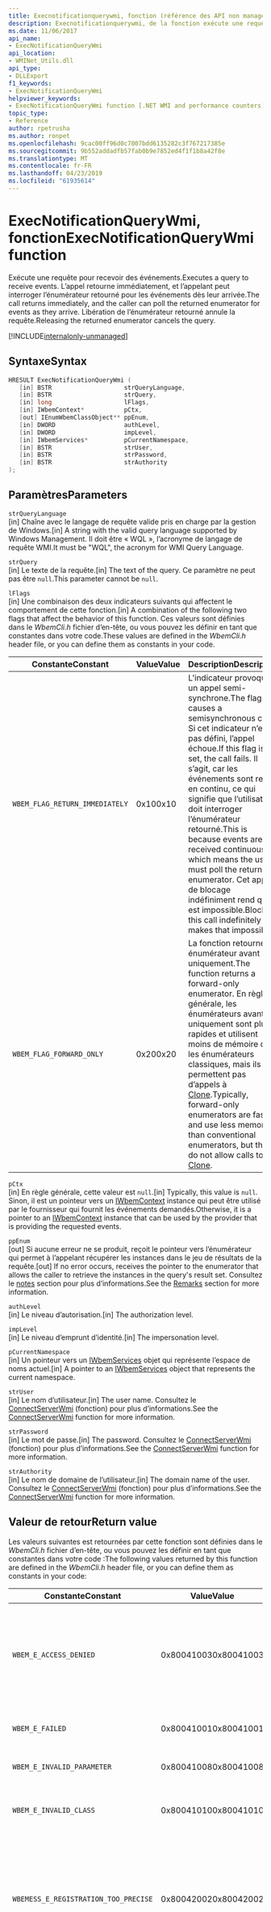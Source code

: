 ```yaml
---
title: Execnotificationquerywmi, fonction (référence des API non managées)
description: Execnotificationquerywmi, de la fonction exécute une requête pour recevoir des événements.
ms.date: 11/06/2017
api_name:
- ExecNotificationQueryWmi
api_location:
- WMINet_Utils.dll
api_type:
- DLLExport
f1_keywords:
- ExecNotificationQueryWmi
helpviewer_keywords:
- ExecNotificationQueryWmi function [.NET WMI and performance counters]
topic_type:
- Reference
author: rpetrusha
ms.author: ronpet
ms.openlocfilehash: 9cac00ff96d0c7007bdd6135282c3f767217385e
ms.sourcegitcommit: 9b552addadfb57fab0b9e7852ed4f1f1b8a42f8e
ms.translationtype: MT
ms.contentlocale: fr-FR
ms.lasthandoff: 04/23/2019
ms.locfileid: "61935614"
---
```

# <a name="execnotificationquerywmi-function"></a><span data-ttu-id="3df46-103">ExecNotificationQueryWmi, fonction</span><span class="sxs-lookup"><span data-stu-id="3df46-103">ExecNotificationQueryWmi function</span></span>

<span data-ttu-id="3df46-104">Exécute une requête pour recevoir des événements.</span><span class="sxs-lookup"><span data-stu-id="3df46-104">Executes a query to receive events.</span></span> <span data-ttu-id="3df46-105">L’appel retourne immédiatement, et l’appelant peut interroger l’énumérateur retourné pour les événements dès leur arrivée.</span><span class="sxs-lookup"><span data-stu-id="3df46-105">The call returns immediately, and the caller can poll the returned enumerator for events as they arrive.</span></span> <span data-ttu-id="3df46-106">Libération de l’énumérateur retourné annule la requête.</span><span class="sxs-lookup"><span data-stu-id="3df46-106">Releasing the returned enumerator cancels the query.</span></span>

[!INCLUDE[internalonly-unmanaged](../../../../includes/internalonly-unmanaged.md)]

## <a name="syntax"></a><span data-ttu-id="3df46-107">Syntaxe</span><span class="sxs-lookup"><span data-stu-id="3df46-107">Syntax</span></span>

```cpp
HRESULT ExecNotificationQueryWmi (
   [in] BSTR                    strQueryLanguage,
   [in] BSTR                    strQuery,
   [in] long                    lFlags,
   [in] IWbemContext*           pCtx,
   [out] IEnumWbemClassObject** ppEnum,
   [in] DWORD                   authLevel,
   [in] DWORD                   impLevel,
   [in] IWbemServices*          pCurrentNamespace,
   [in] BSTR                    strUser,
   [in] BSTR                    strPassword,
   [in] BSTR                    strAuthority
);
```

## <a name="parameters"></a><span data-ttu-id="3df46-108">Paramètres</span><span class="sxs-lookup"><span data-stu-id="3df46-108">Parameters</span></span>

`strQueryLanguage`\
<span data-ttu-id="3df46-109">[in] Chaîne avec le langage de requête valide pris en charge par la gestion de Windows.</span><span class="sxs-lookup"><span data-stu-id="3df46-109">[in] A string with the valid query language supported by Windows Management.</span></span> <span data-ttu-id="3df46-110">Il doit être « WQL », l’acronyme de langage de requête WMI.</span><span class="sxs-lookup"><span data-stu-id="3df46-110">It must be "WQL", the acronym for WMI Query Language.</span></span>

`strQuery`\
<span data-ttu-id="3df46-111">[in] Le texte de la requête.</span><span class="sxs-lookup"><span data-stu-id="3df46-111">[in] The text of the query.</span></span> <span data-ttu-id="3df46-112">Ce paramètre ne peut pas être `null`.</span><span class="sxs-lookup"><span data-stu-id="3df46-112">This parameter cannot be `null`.</span></span>

`lFlags`\
<span data-ttu-id="3df46-113">[in] Une combinaison des deux indicateurs suivants qui affectent le comportement de cette fonction.</span><span class="sxs-lookup"><span data-stu-id="3df46-113">[in] A combination of the following two flags that affect the behavior of this function.</span></span> <span data-ttu-id="3df46-114">Ces valeurs sont définies dans le *WbemCli.h* fichier d’en-tête, ou vous pouvez les définir en tant que constantes dans votre code.</span><span class="sxs-lookup"><span data-stu-id="3df46-114">These values are defined in the *WbemCli.h* header file, or you can define them as constants in your code.</span></span>

| <span data-ttu-id="3df46-115">Constante</span><span class="sxs-lookup"><span data-stu-id="3df46-115">Constant</span></span> | <span data-ttu-id="3df46-116">Value</span><span class="sxs-lookup"><span data-stu-id="3df46-116">Value</span></span>  | <span data-ttu-id="3df46-117">Description</span><span class="sxs-lookup"><span data-stu-id="3df46-117">Description</span></span>  |
|---------|---------|---------|
| `WBEM_FLAG_RETURN_IMMEDIATELY` | <span data-ttu-id="3df46-118">0x10</span><span class="sxs-lookup"><span data-stu-id="3df46-118">0x10</span></span> | <span data-ttu-id="3df46-119">L’indicateur provoque un appel semi-synchrone.</span><span class="sxs-lookup"><span data-stu-id="3df46-119">The flag causes a semisynchronous call.</span></span> <span data-ttu-id="3df46-120">Si cet indicateur n’est pas défini, l’appel échoue.</span><span class="sxs-lookup"><span data-stu-id="3df46-120">If this flag is not set, the call fails.</span></span> <span data-ttu-id="3df46-121">Il s’agit, car les événements sont reçus en continu, ce qui signifie que l’utilisateur doit interroger l’énumérateur retourné.</span><span class="sxs-lookup"><span data-stu-id="3df46-121">This is because events are received continuously, which means the user must poll the returned enumerator.</span></span> <span data-ttu-id="3df46-122">Cet appel de blocage indéfiniment rend qui est impossible.</span><span class="sxs-lookup"><span data-stu-id="3df46-122">Blocking this call indefinitely makes that impossible.</span></span> |
| `WBEM_FLAG_FORWARD_ONLY` | <span data-ttu-id="3df46-123">0x20</span><span class="sxs-lookup"><span data-stu-id="3df46-123">0x20</span></span> | <span data-ttu-id="3df46-124">La fonction retourne un énumérateur avant uniquement.</span><span class="sxs-lookup"><span data-stu-id="3df46-124">The function returns a forward-only enumerator.</span></span> <span data-ttu-id="3df46-125">En règle générale, les énumérateurs avant uniquement sont plus rapides et utilisent moins de mémoire que les énumérateurs classiques, mais ils ne permettent pas d’appels à [Clone](clone.md).</span><span class="sxs-lookup"><span data-stu-id="3df46-125">Typically, forward-only enumerators are faster and use less memory than conventional enumerators, but they do not allow calls to [Clone](clone.md).</span></span> |

`pCtx`\
<span data-ttu-id="3df46-126">[in] En règle générale, cette valeur est `null`.</span><span class="sxs-lookup"><span data-stu-id="3df46-126">[in] Typically, this value is `null`.</span></span> <span data-ttu-id="3df46-127">Sinon, il est un pointeur vers un [IWbemContext](/windows/desktop/api/wbemcli/nn-wbemcli-iwbemcontext) instance qui peut être utilisé par le fournisseur qui fournit les événements demandés.</span><span class="sxs-lookup"><span data-stu-id="3df46-127">Otherwise, it is a pointer to an [IWbemContext](/windows/desktop/api/wbemcli/nn-wbemcli-iwbemcontext) instance that can be used by the provider that is providing the requested events.</span></span>

`ppEnum`\
<span data-ttu-id="3df46-128">[out] Si aucune erreur ne se produit, reçoit le pointeur vers l’énumérateur qui permet à l’appelant récupérer les instances dans le jeu de résultats de la requête.</span><span class="sxs-lookup"><span data-stu-id="3df46-128">[out] If no error occurs, receives the pointer to the enumerator that allows the caller to retrieve the instances in the query's result set.</span></span> <span data-ttu-id="3df46-129">Consultez le [notes](#remarks) section pour plus d’informations.</span><span class="sxs-lookup"><span data-stu-id="3df46-129">See the [Remarks](#remarks) section for more information.</span></span>

`authLevel`\
<span data-ttu-id="3df46-130">[in] Le niveau d’autorisation.</span><span class="sxs-lookup"><span data-stu-id="3df46-130">[in] The authorization level.</span></span>

`impLevel`\
<span data-ttu-id="3df46-131">[in] Le niveau d’emprunt d’identité.</span><span class="sxs-lookup"><span data-stu-id="3df46-131">[in] The impersonation level.</span></span>

`pCurrentNamespace`\
<span data-ttu-id="3df46-132">[in] Un pointeur vers un [IWbemServices](/windows/desktop/api/wbemcli/nn-wbemcli-iwbemservices) objet qui représente l’espace de noms actuel.</span><span class="sxs-lookup"><span data-stu-id="3df46-132">[in] A pointer to an [IWbemServices](/windows/desktop/api/wbemcli/nn-wbemcli-iwbemservices) object that represents the current namespace.</span></span>

`strUser`\
<span data-ttu-id="3df46-133">[in] Le nom d’utilisateur.</span><span class="sxs-lookup"><span data-stu-id="3df46-133">[in] The user name.</span></span> <span data-ttu-id="3df46-134">Consultez le [ConnectServerWmi](connectserverwmi.md) (fonction) pour plus d’informations.</span><span class="sxs-lookup"><span data-stu-id="3df46-134">See the [ConnectServerWmi](connectserverwmi.md) function for more information.</span></span>

`strPassword`\
<span data-ttu-id="3df46-135">[in] Le mot de passe.</span><span class="sxs-lookup"><span data-stu-id="3df46-135">[in] The password.</span></span> <span data-ttu-id="3df46-136">Consultez le [ConnectServerWmi](connectserverwmi.md) (fonction) pour plus d’informations.</span><span class="sxs-lookup"><span data-stu-id="3df46-136">See the [ConnectServerWmi](connectserverwmi.md) function for more information.</span></span>

`strAuthority`\
<span data-ttu-id="3df46-137">[in] Le nom de domaine de l’utilisateur.</span><span class="sxs-lookup"><span data-stu-id="3df46-137">[in] The domain name of the user.</span></span> <span data-ttu-id="3df46-138">Consultez le [ConnectServerWmi](connectserverwmi.md) (fonction) pour plus d’informations.</span><span class="sxs-lookup"><span data-stu-id="3df46-138">See the [ConnectServerWmi](connectserverwmi.md) function for more information.</span></span>

## <a name="return-value"></a><span data-ttu-id="3df46-139">Valeur de retour</span><span class="sxs-lookup"><span data-stu-id="3df46-139">Return value</span></span>

<span data-ttu-id="3df46-140">Les valeurs suivantes est retournées par cette fonction sont définies dans le *WbemCli.h* fichier d’en-tête, ou vous pouvez les définir en tant que constantes dans votre code :</span><span class="sxs-lookup"><span data-stu-id="3df46-140">The following values returned by this function are defined in the *WbemCli.h* header file, or you can define them as constants in your code:</span></span>

|<span data-ttu-id="3df46-141">Constante</span><span class="sxs-lookup"><span data-stu-id="3df46-141">Constant</span></span>  |<span data-ttu-id="3df46-142">Value</span><span class="sxs-lookup"><span data-stu-id="3df46-142">Value</span></span>  |<span data-ttu-id="3df46-143">Description</span><span class="sxs-lookup"><span data-stu-id="3df46-143">Description</span></span>  |
|---------|---------|---------|
| `WBEM_E_ACCESS_DENIED` | <span data-ttu-id="3df46-144">0x80041003</span><span class="sxs-lookup"><span data-stu-id="3df46-144">0x80041003</span></span> | <span data-ttu-id="3df46-145">L’utilisateur n’a pas l’autorisation d’afficher un ou plusieurs des classes qui la fonction peut retourner.</span><span class="sxs-lookup"><span data-stu-id="3df46-145">The user does not have permission to view one or more of the classes that the function can return.</span></span> |
| `WBEM_E_FAILED` | <span data-ttu-id="3df46-146">0x80041001</span><span class="sxs-lookup"><span data-stu-id="3df46-146">0x80041001</span></span> | <span data-ttu-id="3df46-147">Une erreur non spécifiée s’est produite.</span><span class="sxs-lookup"><span data-stu-id="3df46-147">An unspecified error has occurred.</span></span> |
| `WBEM_E_INVALID_PARAMETER` | <span data-ttu-id="3df46-148">0x80041008</span><span class="sxs-lookup"><span data-stu-id="3df46-148">0x80041008</span></span> | <span data-ttu-id="3df46-149">Un paramètre n’est pas valide.</span><span class="sxs-lookup"><span data-stu-id="3df46-149">A parameter is not valid.</span></span> |
| `WBEM_E_INVALID_CLASS` | <span data-ttu-id="3df46-150">0x80041010</span><span class="sxs-lookup"><span data-stu-id="3df46-150">0x80041010</span></span> | <span data-ttu-id="3df46-151">La requête spécifie une classe qui n’existe pas.</span><span class="sxs-lookup"><span data-stu-id="3df46-151">The query specifies a class that does not exist.</span></span> |
| `WBEMESS_E_REGISTRATION_TOO_PRECISE` | <span data-ttu-id="3df46-152">0x80042002</span><span class="sxs-lookup"><span data-stu-id="3df46-152">0x80042002</span></span> | <span data-ttu-id="3df46-153">Trop de précision dans la livraison d’événements a été demandée.</span><span class="sxs-lookup"><span data-stu-id="3df46-153">Too much precision in delivery of events has been requested.</span></span> <span data-ttu-id="3df46-154">Une plus grande tolérance d’interrogation doit être spécifiée.</span><span class="sxs-lookup"><span data-stu-id="3df46-154">A larger polling tolerance must be specified.</span></span> |
| `WBEMESS_E_REGISTRATION_TOO_BROAD` | <span data-ttu-id="3df46-155">0x80042001</span><span class="sxs-lookup"><span data-stu-id="3df46-155">0x80042001</span></span> | <span data-ttu-id="3df46-156">La requête demande plus d’informations que celles d’administration de Windows.</span><span class="sxs-lookup"><span data-stu-id="3df46-156">The query requests more information than Windows Management can provide.</span></span> <span data-ttu-id="3df46-157">Cela `HRESULT` est retournée lorsqu’une requête d’événement entraîne une demande d’interrogation de tous les objets dans un espace de noms.</span><span class="sxs-lookup"><span data-stu-id="3df46-157">This `HRESULT` is returned when an event query results in a request to poll all objects in a namespace.</span></span> |
| `WBEM_E_INVALID_QUERY` | <span data-ttu-id="3df46-158">0x80041017</span><span class="sxs-lookup"><span data-stu-id="3df46-158">0x80041017</span></span> | <span data-ttu-id="3df46-159">La requête a dû à une erreur de syntaxe.</span><span class="sxs-lookup"><span data-stu-id="3df46-159">The query had a syntax error.</span></span> |
| `WBEM_E_INVALID_QUERY_TYPE` | <span data-ttu-id="3df46-160">0x80041018</span><span class="sxs-lookup"><span data-stu-id="3df46-160">0x80041018</span></span> | <span data-ttu-id="3df46-161">Le langage de requête demandé n’est pas pris en charge.</span><span class="sxs-lookup"><span data-stu-id="3df46-161">The requested query language is not supported.</span></span> |
| `WBEM_E_QUOTA_VIOLATION` | <span data-ttu-id="3df46-162">0x8004106c</span><span class="sxs-lookup"><span data-stu-id="3df46-162">0x8004106c</span></span> | <span data-ttu-id="3df46-163">La requête est trop complexe.</span><span class="sxs-lookup"><span data-stu-id="3df46-163">The query is too complex.</span></span> |
| `WBEM_E_OUT_OF_MEMORY` | <span data-ttu-id="3df46-164">0x80041006</span><span class="sxs-lookup"><span data-stu-id="3df46-164">0x80041006</span></span> | <span data-ttu-id="3df46-165">Mémoire est insuffisante pour terminer l’opération.</span><span class="sxs-lookup"><span data-stu-id="3df46-165">Not enough memory is available to complete the operation.</span></span> |
| `WBEM_E_SHUTTING_DOWN` | <span data-ttu-id="3df46-166">0x80041033</span><span class="sxs-lookup"><span data-stu-id="3df46-166">0x80041033</span></span> | <span data-ttu-id="3df46-167">WMI s’est probablement arrêté et redémarrage.</span><span class="sxs-lookup"><span data-stu-id="3df46-167">WMI was probably stopped and restarting.</span></span> <span data-ttu-id="3df46-168">Appelez [ConnectServerWmi](connectserverwmi.md) à nouveau.</span><span class="sxs-lookup"><span data-stu-id="3df46-168">Call [ConnectServerWmi](connectserverwmi.md) again.</span></span> |
| `WBEM_E_TRANSPORT_FAILURE` | <span data-ttu-id="3df46-169">0x80041015</span><span class="sxs-lookup"><span data-stu-id="3df46-169">0x80041015</span></span> | <span data-ttu-id="3df46-170">Le lien remote procedure call (RPC) entre les processus en cours et WMI a échoué.</span><span class="sxs-lookup"><span data-stu-id="3df46-170">The remote procedure call (RPC) link between the current process and WMI has failed.</span></span> |
| `WBEM_E_UNPARSABLE_QUERY` | <span data-ttu-id="3df46-171">0x80041058</span><span class="sxs-lookup"><span data-stu-id="3df46-171">0x80041058</span></span> | <span data-ttu-id="3df46-172">La requête ne peut pas être analysée.</span><span class="sxs-lookup"><span data-stu-id="3df46-172">The query cannot be parsed.</span></span> |
| `WBEM_S_NO_ERROR` | <span data-ttu-id="3df46-173">0</span><span class="sxs-lookup"><span data-stu-id="3df46-173">0</span></span> | <span data-ttu-id="3df46-174">L’appel de fonction a réussi.</span><span class="sxs-lookup"><span data-stu-id="3df46-174">The function call was successful.</span></span>  |

## <a name="remarks"></a><span data-ttu-id="3df46-175">Notes</span><span class="sxs-lookup"><span data-stu-id="3df46-175">Remarks</span></span>

<span data-ttu-id="3df46-176">Cette fonction encapsule un appel à la [IWbemServices::ExecNotificationQuery](/windows/desktop/api/wbemcli/nf-wbemcli-iwbemservices-execnotificationquery) (méthode).</span><span class="sxs-lookup"><span data-stu-id="3df46-176">This function wraps a call to the [IWbemServices::ExecNotificationQuery](/windows/desktop/api/wbemcli/nf-wbemcli-iwbemservices-execnotificationquery) method.</span></span>

<span data-ttu-id="3df46-177">Après le retour de la fonction, l’appelant transmet régulièrement retourné `ppEnum` de l’objet à la [suivant](next.md) (fonction) pour vérifier si tous les événements sont disponibles.</span><span class="sxs-lookup"><span data-stu-id="3df46-177">After the function returns, the caller periodically passes the returned `ppEnum` object to the [Next](next.md) function to see if any events are available.</span></span>

<span data-ttu-id="3df46-178">Il existe des limites au nombre de `AND` et `OR` mots clés qui peuvent être utilisées dans les requêtes WQL.</span><span class="sxs-lookup"><span data-stu-id="3df46-178">There are limits to the number of `AND` and `OR` keywords that can be used in WQL queries.</span></span> <span data-ttu-id="3df46-179">Grand nombre de mots clés WQL utilisés dans une requête complexe peut provoquer de WMI retourner le `WBEM_E_QUOTA_VIOLATION` (ou 0x8004106c) code d’erreur comme un `HRESULT` valeur.</span><span class="sxs-lookup"><span data-stu-id="3df46-179">Large numbers of WQL keywords used in a complex query can cause WMI to return the `WBEM_E_QUOTA_VIOLATION` (or 0x8004106c) error code as an `HRESULT` value.</span></span> <span data-ttu-id="3df46-180">La limite des mots clés WQL dépend de la complexité de la requête est.</span><span class="sxs-lookup"><span data-stu-id="3df46-180">The limit of WQL keywords depends on how complex the query is.</span></span>

<span data-ttu-id="3df46-181">Si l’appel de fonction échoue, vous pouvez obtenir des informations d’erreur supplémentaires en appelant le [GetErrorInfo](geterrorinfo.md) (fonction).</span><span class="sxs-lookup"><span data-stu-id="3df46-181">If the function call fails, you can obtain additional error information by calling the [GetErrorInfo](geterrorinfo.md) function.</span></span>

## <a name="requirements"></a><span data-ttu-id="3df46-182">Configuration requise</span><span class="sxs-lookup"><span data-stu-id="3df46-182">Requirements</span></span>

<span data-ttu-id="3df46-183">**Plateformes :** Consultez [Configuration requise](../../../../docs/framework/get-started/system-requirements.md).</span><span class="sxs-lookup"><span data-stu-id="3df46-183">**Platforms:** See [System Requirements](../../../../docs/framework/get-started/system-requirements.md).</span></span>

<span data-ttu-id="3df46-184">**En-tête :** WMINet_Utils.idl</span><span class="sxs-lookup"><span data-stu-id="3df46-184">**Header:** WMINet_Utils.idl</span></span>

<span data-ttu-id="3df46-185">**Versions du .NET Framework :** [!INCLUDE[net_current_v472plus](../../../../includes/net-current-v472plus.md)]</span><span class="sxs-lookup"><span data-stu-id="3df46-185">**.NET Framework Versions:** [!INCLUDE[net_current_v472plus](../../../../includes/net-current-v472plus.md)]</span></span>

## <a name="see-also"></a><span data-ttu-id="3df46-186">Voir aussi</span><span class="sxs-lookup"><span data-stu-id="3df46-186">See also</span></span>

- [<span data-ttu-id="3df46-187">WMI et compteurs de performances (référence des API non managées)</span><span class="sxs-lookup"><span data-stu-id="3df46-187">WMI and Performance Counters (Unmanaged API Reference)</span></span>](index.md)